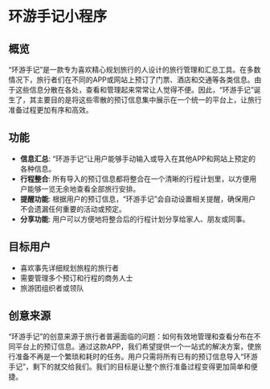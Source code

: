 <!--
 * @Author: lc 13454782562@163.com
 * @Date: 2023-09-27 16:15:49
 * @LastEditors: lc 13454782562@163.com
 * @LastEditTime: 2023-09-27 16:18:15
 * @FilePath: \journeyhub\README.md
 * @Description: 这是默认设置,请设置`customMade`, 打开koroFileHeader查看配置 进行设置: https://github.com/OBKoro1/koro1FileHeader/wiki/%E9%85%8D%E7%BD%AE
-->
# 环游手记小程序

## 概览

“环游手记”是一款专为喜欢精心规划旅行的人设计的旅行管理和汇总工具。在多数情况下，旅行者们在不同的APP或网站上预订了门票、酒店和交通等各类信息。由于这些信息分散在各处，查看和管理起来常常让人觉得不便。因此，“环游手记”诞生了，其主要目的是将这些零散的预订信息集中展示在一个统一的平台上，让旅行准备过程更加有序和高效。

## 功能

- **信息汇总**: “环游手记”让用户能够手动输入或导入在其他APP和网站上预定的各种信息。
- **行程整合**: 所有导入的预订信息都将整合在一个清晰的行程计划里，以方便用户能够一览无余地查看全部旅行安排。
- **提醒功能**: 根据用户的预订信息，“环游手记”会自动设置相关提醒，确保用户不会遗漏任何重要的活动或预定。
- **分享功能**: 用户可以方便地将整合后的行程计划分享给家人、朋友或同事。

## 目标用户

- 喜欢事先详细规划旅程的旅行者
- 需要管理多个预订和行程的商务人士
- 旅游团组织者或领队

## 创意来源

“环游手记”的创意来源于旅行者普遍面临的问题：如何有效地管理和查看分布在不同平台上的预订信息。通过这款APP，我们希望提供一个一站式的解决方案，使旅行准备不再是一个繁琐和耗时的任务。用户只需将所有已有的预订信息导入“环游手记”，剩下的就交给我们。我们的目标是让整个旅行准备过程变得更加简单和便捷。
